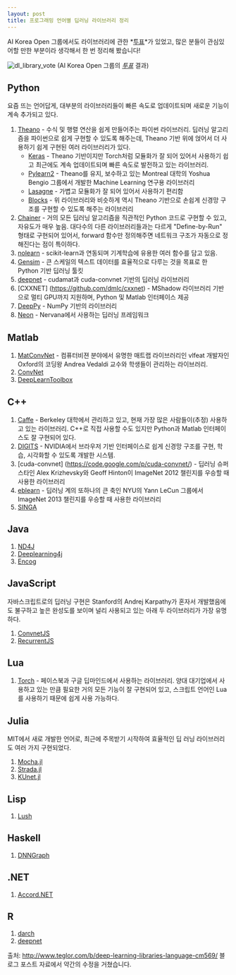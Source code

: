 ```yaml
---
layout: post
title: 프로그래밍 언어별 딥러닝 라이브러리 정리
---
```


AI Korea Open 그룹에서도 라이브러리에 관한 *[투표](https://www.facebook.com/groups/AIKoreaOpen/permalink/1029968110370632/)*가 있었고, 많은 분들이 관심있어할 만한 부분이라 생각해서 한 번 정리해 봤습니다!

![dl_library_vote](https://raw.githubusercontent.com/aikorea/aikorea.github.io/9d063d4221aaf88a7d64c71340f3962bdd6f31ef/images/DL_lib_vote.PNG)
(AI Korea Open 그룹의 *[투표](https://www.facebook.com/groups/AIKoreaOpen/permalink/1029968110370632/)* 결과)


## Python
요즘 뜨는 언어답게, 대부분의 라이브러리들이 빠른 속도로 업데이트되며 새로운 기능이 계속 추가되고 있다. 

1. [Theano](http://deeplearning.net/software/theano) - 수식 및 행렬 연산을 쉽게 만들어주는 파이썬 라이브러리. 딥러닝 알고리즘을 파이썬으로 쉽게 구현할 수 있도록 해주는데, Theano 기반 위에 얹어서 더 사용하기 쉽게 구현된 여러 라이브러리가 있다.
   * [Keras](http://keras.io/) - Theano 기반이지만 Torch처럼 모듈화가 잘 되어 있어서 사용하기 쉽고 최근에도 계속 업데이트되며 빠른 속도로 발전하고 있는 라이브러리.
   * [Pylearn2](http://deeplearning.net/software/pylearn2/) - Theano를 유지, 보수하고 있는 Montreal 대학의 Yoshua Bengio 그룹에서 개발한 Machine Learning 연구용 라이브러리
   * [Lasagne](https://github.com/Lasagne/Lasagne) - 가볍고 모듈화가 잘 되어 있어서 사용하기 편리함
   * [Blocks](https://github.com/mila-udem/blocks) - 위 라이브러리와 비슷하게 역시 Theano 기반으로 손쉽게 신경망 구조를 구현할 수 있도록 해주는 라이브러리 
2. [Chainer](http://chainer.org/) - 거의 모든 딥러닝 알고리즘을 직관적인 Python 코드로 구현할 수 있고, 자유도가 매우 높음. 대다수의 다른 라이브러리들과는 다르게 "Define-by-Run" 형태로 구현되어 있어서, forward 함수만 정의해주면 네트워크 구조가 자동으로 정해진다는 점이 특이하다.
3. [nolearn](https://github.com/dnouri/nolearn) - scikit-learn과 연동되며 기계학습에 유용한 여러 함수를 담고 있음.
4. [Gensim](http://radimrehurek.com/gensim/) - 큰 스케일의 텍스트 데이터를 효율적으로 다루는 것을 목표로 한 Python 기반 딥러닝 툴킷
5. [deepnet](https://github.com/nitishsrivastava/deepnet) - cudamat과 cuda-convnet 기반의 딥러닝 라이브러리
6. [CXXNET] (https://github.com/dmlc/cxxnet) - MShadow 라이브러리 기반으로 멀티 GPU까지 지원하며, Python 및 Matlab 인터페이스 제공
7. [DeepPy](https://github.com/andersbll/deeppy) - NumPy 기반의 라이브러리
8. [Neon](https://github.com/NervanaSystems/neon) - Nervana에서 사용하는 딥러닝 프레임워크

## Matlab
1. [MatConvNet](http://www.vlfeat.org/matconvnet/) - 컴퓨터비젼 분야에서 유명한 매트랩 라이브러리인 vlfeat 개발자인 Oxford의 코딩왕 Andrea Vedaldi 교수와 학생들이 관리하는 라이브러리. 
2. [ConvNet](https://github.com/sdemyanov/ConvNet)
3. [DeepLearnToolbox](https://github.com/rasmusbergpalm/DeepLearnToolbox)

## C++
1. [Caffe](http://caffe.berkeleyvision.org/) - Berkeley 대학에서 관리하고 있고, 현재 가장 많은 사람들이(추정) 사용하고 있는 라이브러리. C++로 직접 사용할 수도 있지만 Python과 Matlab 인터페이스도 잘 구현되어 있다.
2. [DIGITS](https://developer.nvidia.com/digits) - NVIDIA에서 브라우저 기반 인터페이스로 쉽게 신경망 구조를 구현, 학습, 시각화할 수 있도록 개발한 시스템.
3. [cuda-convnet] (https://code.google.com/p/cuda-convnet/) - 딥러닝 슈퍼스타인 Alex Krizhevsky와 Geoff Hinton이 ImageNet 2012 챌린지를 우승할 때 사용한 라이브러리
4. [eblearn](http://sourceforge.net/projects/eblearn/) - 딥러닝 계의 또하나의 큰 축인 NYU의 Yann LeCun 그룹에서 ImageNet 2013 챌린지를 우승할 때 사용한 라이브러리
5. [SINGA](http://www.comp.nus.edu.sg/~dbsystem/singa/)

## Java
1. [ND4J](http://nd4j.org/)
2. [Deeplearning4j](http://deeplearning4j.org/)
3. [Encog](http://www.heatonresearch.com/encog)

## JavaScript
자바스크립트로의 딥러닝 구현은 Stanford의 Andrej Karpathy가 혼자서 개발했음에도 불구하고 높은 완성도를 보이며 널리 사용되고 있는 아래 두 라이브러리가 가장 유명하다.

1. [ConvnetJS](http://cs.stanford.edu/people/karpathy/convnetjs/)
2. [RecurrentJS](https://github.com/karpathy/recurrentjs)

## Lua
1. [Torch](http://torch.ch/) - 페이스북과 구글 딥마인드에서 사용하는 라이브러리. 양대 대기업에서 사용하고 있는 만큼 필요한 거의 모든 기능이 잘 구현되어 있고, 스크립트 언어인 Lua를 사용하기 때문에 쉽게 사용 가능하다.

## Julia
MIT에서 새로 개발한 언어로, 최근에 주목받기 시작하여 효율적인 딥 러닝 라이브러리도 여러 가지 구현되었다.

1. [Mocha.jl](https://github.com/pluskid/Mocha.jl)
2. [Strada.jl](https://github.com/pcmoritz/Strada.jl)
3. [KUnet.jl](https://github.com/denizyuret/KUnet.jl)

## Lisp
1. [Lush](http://lush.sourceforge.net/)

## Haskell
1. [DNNGraph](https://github.com/ajtulloch/dnngraph)

## .NET
1. [Accord.NET](http://accord-framework.net/)

## R
1. [darch](http://cran.um.ac.ir/web/packages/darch/index.html)
2. [deepnet](https://cran.r-project.org/web/packages/deepnet/index.html)

출처: http://www.teglor.com/b/deep-learning-libraries-language-cm569/ 블로그 포스트 자료에서 약간의 수정을 거쳤습니다.
